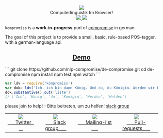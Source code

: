 <div align="center">
  <img src="https://cloud.githubusercontent.com/assets/399657/21955696/46e882d4-da3e-11e6-94a6-720c34e27df7.jpg" />
  <div>Computerlinguistik Im Browser!</div>
  <a href="https://npmjs.org/package/kompromiss">
    <img src="https://img.shields.io/npm/v/kompromiss.svg?style=flat-square" />
  </a>
  <a href="https://nodejs.org/api/documentation.html#documentation_stability_index">
    <img src="https://img.shields.io/badge/stability-experimental-orange.svg?style=flat-square" />
  </a>
</div>

`kompromiss` is a **work-in-progress** port of [compromise](https://github.com/nlp-compromise/compromise) in german.

The goal of this project is to provide a small, basic, rule-based POS-tagger, with a german-language api.
<h2 align="center">
  <a href="https://rawgit.com/nlp-compromise/de-compromise/master/demo/basic/index.html">Demo</a>
</h2>
```
git clone https://github.com/nlp-compromise/de-compromise.git
cd de-compromise
npm install
npm test
npm watch
```

```js
var ldv = require('kompromiss')
var dok= ldv('Ich, ich bin dann König. Und du, du Königin. Werden wir Helden für einen Tag.')
dok.substantive().out('liste')
// ['Ich', 'König', 'du', 'Königin', 'Werden', 'Helden']
```

please join to help! - Bitte beitreten, um zu helfen!
[slack group](https://slackin-riqrccilrs.now.sh)

<table>
  <tr align="center">
    <td>
      <a href="https://www.twitter.com/compromisejs">
        <img src="https://cloud.githubusercontent.com/assets/399657/21956672/a30cf206-da53-11e6-8c6c-0995cf2aef62.jpg"/>
        <div>&nbsp; &nbsp; &nbsp; Twitter &nbsp; &nbsp; &nbsp; </div>
      </a>
    </td>
    <td>
      <a href="http://slack.compromise.cool/">
        <img src="https://cloud.githubusercontent.com/assets/399657/21956671/a30cbc82-da53-11e6-82d6-aaaaebc0bc93.jpg"/>
        <div>&nbsp; &nbsp; &nbsp; Slack group &nbsp; &nbsp; &nbsp; </div>
      </a>
    </td>
    <td>
      <a href="http://nlpcompromise.us12.list-manage2.com/subscribe?u=d5bd9bcc36c4bef0fd5f6e75f&id=8738c1f5ef">
        <img src="https://cloud.githubusercontent.com/assets/399657/21956670/a30be6e0-da53-11e6-9aaf-52a10b8c3195.jpg"/>
        <div>&nbsp; &nbsp; &nbsp; Mailing-list &nbsp; &nbsp; &nbsp; </div>
      </a>
    </td>
    <td>
      <a href="https://github.com/nlp-compromise/compromise/wiki/Contributing">
        <img src="https://cloud.githubusercontent.com/assets/399657/21956742/5985a89c-da55-11e6-87bc-4f0f1549d202.jpg"/>
        <div>&nbsp; &nbsp; &nbsp; Pull-requests &nbsp; &nbsp; &nbsp; </div>
      </a>
    </td>
  </tr>
</table>
